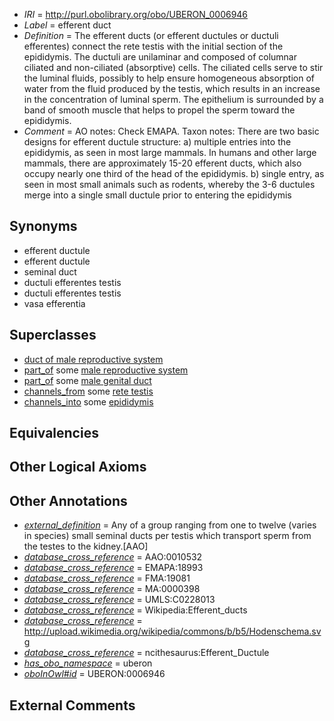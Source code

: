  * *IRI* = http://purl.obolibrary.org/obo/UBERON_0006946
 * *Label* = efferent duct
 * *Definition* = The efferent ducts (or efferent ductules or ductuli efferentes) connect the rete testis with the initial section of the epididymis. The ductuli are unilaminar and composed of columnar ciliated and non-ciliated (absorptive) cells. The ciliated cells serve to stir the luminal fluids, possibly to help ensure homogeneous absorption of water from the fluid produced by the testis, which results in an increase in the concentration of luminal sperm. The epithelium is surrounded by a band of smooth muscle that helps to propel the sperm toward the epididymis.
 * *Comment* = AO notes: Check EMAPA. Taxon notes: There are two basic designs for efferent ductule structure:    a) multiple entries into the epididymis, as seen in most large mammals. In humans and other large mammals, there are approximately 15-20 efferent ducts, which also occupy nearly one third of the head of the epididymis.    b) single entry, as seen in most small animals such as rodents, whereby the 3-6 ductules merge into a single small ductule prior to entering the epididymis

## Synonyms

 * efferent ductule
 * efferent ductule
 * seminal duct
 * ductuli efferentes testis
 * ductuli efferentes testis
 * vasa efferentia

## Superclasses

 * [duct of male reproductive system](../../UBERON/04/UBERON_0005904.md)
 * [part_of](../../BFO/50/BFO_0000050.md) some [male reproductive system](../../UBERON/79/UBERON_0000079.md)
 * [part_of](../../BFO/50/BFO_0000050.md) some [male genital duct](../../UBERON/47/UBERON_0006947.md)
 * [channels_from](../../core#channels/om/core#channels_from.md) some [rete testis](../../UBERON/59/UBERON_0003959.md)
 * [channels_into](../../core#channels/to/core#channels_into.md) some [epididymis](../../UBERON/01/UBERON_0001301.md)

## Equivalencies


## Other Logical Axioms


## Other Annotations

 * *[external_definition](../../UBPROP/01/UBPROP_0000001.md)* = Any of a group ranging from one to twelve (varies in species) small seminal ducts per testis which transport sperm from the testes to the kidney.[AAO]
 * *[database_cross_reference](../../ef/oboInOwl#hasDbXref.md)* = AAO:0010532
 * *[database_cross_reference](../../ef/oboInOwl#hasDbXref.md)* = EMAPA:18993
 * *[database_cross_reference](../../ef/oboInOwl#hasDbXref.md)* = FMA:19081
 * *[database_cross_reference](../../ef/oboInOwl#hasDbXref.md)* = MA:0000398
 * *[database_cross_reference](../../ef/oboInOwl#hasDbXref.md)* = UMLS:C0228013
 * *[database_cross_reference](../../ef/oboInOwl#hasDbXref.md)* = Wikipedia:Efferent_ducts
 * *[database_cross_reference](../../ef/oboInOwl#hasDbXref.md)* = http://upload.wikimedia.org/wikipedia/commons/b/b5/Hodenschema.svg
 * *[database_cross_reference](../../ef/oboInOwl#hasDbXref.md)* = ncithesaurus:Efferent_Ductule
 * *[has_obo_namespace](../../ce/oboInOwl#hasOBONamespace.md)* = uberon
 * *[oboInOwl#id](../../id/oboInOwl#id.md)* = UBERON:0006946

## External Comments

